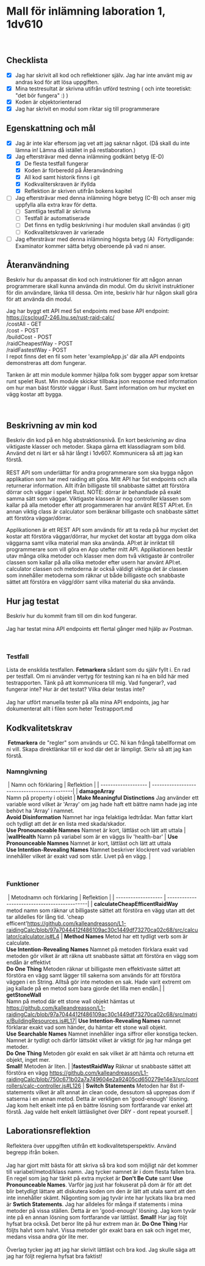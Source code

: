 # Mall för inlämning laboration 1, 1dv610
​
## Checklista
  - [x] Jag har skrivit all kod och reflektioner själv. Jag har inte använt mig av andras kod för att lösa uppgiften.
  - [x] Mina testresultat är skrivna utifrån utförd testning ( och inte teoretiskt: "det bör fungera" :) )
  - [x] Koden är objektorienterad
  - [x] Jag har skrivit en modul som riktar sig till programmerare
​
## Egenskattning och mål
  - [x] Jag är inte klar eftersom jag vet att jag saknar något. (Då skall du inte lämna in! Lämna då istället in på restlaboration.)
  - [x] Jag eftersträvar med denna inlämning godkänt betyg (E-D)
    - [x] De flesta testfall fungerar
    - [x] Koden är förberedd på Återanvändning
    - [x] All kod samt historik finns i git 
    - [x] Kodkvaliterskraven är ifyllda
    - [x] Reflektion är skriven utifrån bokens kapitel 
  - [ ] Jag eftersträvar med denna inlämning högre betyg (C-B) och anser mig uppfylla alla extra krav för detta. 
    - [ ] Samtliga testfall är skrivna    
    - [ ] Testfall är automatiserade
    - [ ] Det finns en tydlig beskrivning i hur modulen skall användas (i git)
    - [ ] Kodkvalitetskraven är varierade 
  - [ ] Jag eftersträvar med denna inlämning högsta betyg (A) 
​
Förtydligande: Examinator kommer sätta betyg oberoende på vad ni anser. 
​
## Återanvändning
Beskriv hur du anpassat din kod och instruktioner för att någon annan programmerare skall kunna använda din modul. Om du skrivit instruktioner för din användare, länka till dessa. Om inte, beskriv här hur någon skall göra för att använda din modul.

Jag har byggt ett API med 5st endpoints med base API endpoint: https://cscloud7-246.lnu.se/rust-raid-calc/ <br>
/costAll - GET<br>
/cost - POST<br>
/buildCost - POST<br>
/raidCheapestWay - POST<br>
/raidFastestWay - POST<br>
I repot finns det en fil som heter 'exampleApp.js' där alla API endpoints demonstreras att dom fungerar.<br>

Tanken är att min module kommer hjälpa folk som bygger appar som kretsar runt spelet Rust. Min module skickar tillbaka json response med information om hur man bäst förstör väggar i Rust. Samt information om hur mycket en vägg kostar att bygga. 

​
## Beskrivning av min kod
Beskriv din kod på en hög abstraktionsnivå. En kort beskrivning av dina viktigaste klasser och metoder. Skapa gärna ett klassdiagram som bild. Använd det ni lärt er så här långt i 1dv607. Kommunicera så att jag kan förstå.<br>
<br>
REST API som underlättar för andra programmerare som ska bygga någon applikation som har med raiding att göra. Mitt API har 5st endpoints och alla returnerar information. Allt ifrån billigaste till snabbaste sättet att förstöra dörrar och väggar i spelet Rust. NOTE: dörrar är behandlade på exakt samma sätt som väggar. Viktigaste klassen är nog controller klassen som kallar på alla metoder efter att progammeraren har använt REST API:et. En annan viktig class är calculator som beräknar billigaste och snabbaste sättet att förstöra väggar/dörrar.

Applikationen är ett REST API som används för att ta reda på hur mycket det kostar att förstöra väggar/dörrar, hur mycket det kostar att bygga dom olika väggarna samt vilka material man ska använda. API:et är inriktat till programmerare som vill göra en App utefter mitt API. Applikationen består utav många olika metoder och klasser men dom två viktigaste är controller classen som kallar på alla olika metoder efter usern har använt API:et. calculator classen och metoderna är också väldigt viktiga det är classen som innehåller metoderna som räknar ut både billigaste och snabbaste sättet att förstöra en vägg/dörr samt vilka material du ska använda. 
​
## Hur jag testat
Beskriv hur du kommit fram till om din kod fungerar.<br>
<br>
Jag har testat mina API endpoints ett flertal gånger med hjälp av Postman.

​
### Testfall
Lista de enskilda testfallen. **Fetmarkera** sådant som du själv fyllt i. En rad per testfall. Om ni använder vertyg för testning kan ni ha en bild här med testrapporten. Tänk på att kommunicera till mig. Vad fungerar?, vad fungerar inte? Hur är det testat? Vilka delar testas inte? <br>
​<br>
Jag har utfört manuella tester på alla mina API endpoints, jag har dokumenterat allt i filen som heter Testrapport.md
​
​
## Kodkvalitetskrav
​
**Fetmarkera** de "regler" som används ur CC. Ni kan frångå tabellformat om ni vill. Skapa direktlänkar till er kod där det är lämpligt. Skriv så att jag kan förstå.
​
### Namngivning
​
| Namn och förklaring  | Reflektion                                   |
| -------------------  | ---------------------------------------------|
| **damageArray**<br> Namn på property i objekt | **Make Meaningful Distinctions** Jag använder ett variable word vilket är 'Array' om jag hade haft ett bättre namn hade jag inte behövt ha 'Array' i namnet.<br> **Avoid Disinformation** Namnet har inga felaktiga ledtrådar. Man fattar klart och tydligt att det är en lista med skada/skador.<br> **Use Pronounceable Namnes** Namnet är kort, lättläst och lätt att uttala |
|**wallHealth** Namn på variabel som är en väggs liv 'health-bar'             | **Use Pronounceable Namnes** Namnet är kort, lättläst och lätt att uttala <br> **Use Intention-Revealing Names** Namnet beskriver klockrent vad variablen innehåller vilket är exakt vad som står. Livet på en vägg.   |

​
### Funktioner
​
| Metodnamn och förklaring  | Reflektion                                   |
| -------------------  | ---------------------------------------------|
| **calculateCheapEfficentRaidWay** <br> metod namn som räknar ut billigaste sättet att förstöra en vägg utan att det tar alldelles för lång tid. 'cheap efficent'https://github.com/kalleandreasson/L1-raidingCalc/blob/97a7044412f486109ac30c1449df73270ca02c68/src/calculator/calculator.js#L4                     |  **Method Names** Metod har ett tydligt verb som är calculate. <br> **Use Intention-Revealing Names** Namnet på metoden förklara exakt vad metoden gör vilket är att räkna utt snabbaste sättat att förstöra en vägg som endån är effektivt<br> **Do One Thing** Metoden räknar ut billigaste men effektivaste sättet att förstöra en vägg samt lägger till sakerna som används för att förstöra väggen i en String. Alltså gör inte metoden en sak. Hade varit extremt om jag kallade på en metod som bara gjorde det lilla men endån.|
| **getStoneWall**<br> Namn på metod där ett stone wall objekt hämtas ut https://github.com/kalleandreasson/L1-raidingCalc/blob/97a7044412f486109ac30c1449df73270ca02c68/src/matrix/BuildingResources.js#L17|  **Use Intention-Revealing Names** namnet förklarar exakt vad som händer, du hämtar ett stone wall objekt.<br> **Use Searchable Names** Namnet innehåller inga siffror eller konstiga tecken. Namnet är tydligt och därför lättsökt vilket är viktigt för jag har många get metoder.<br> **Do One Thing** Metoden gör exakt en sak vilket är att hämta och returna ett objekt, inget mer. <br> **Small!** Metoden är liten.                                             |
|**fastestRaidWay** Räknar ut snabbaste sättet att förstöra en vägg https://github.com/kalleandreasson/L1-raidingCalc/blob/750c671b02a7a749604e2a92405cd650279e14e3/src/controllers/calc-controller.js#L126 |  **Switch Statements** Metoden har 8st if-statements vilket är allt annat än clean code, dessutom så upprepas dom if satserna i en annan metod. Detta är verkligen en 'good-enough' lösning. Jag kom helt enkelt inte på en bättre lösning som fortfarande var enkel att förstå. Jag valde helt enkelt lättläslighet över DRY - dont repeat yourself.                  |
​
## Laborationsreflektion
Reflektera över uppgiften utifrån ett kodkvalitetsperspektiv. Använd begrepp ifrån boken. <br>
<br>
Jag har gjort mitt bästa för att skriva så bra kod som möjligt när det kommer till variabel/metod/klass namn. Jag tycker namnet är i dom flesta fallen bra. En regel som jag har tänkt på extra mycket är **Don't Be Cute** samt **Use Pronounceable Names**. Varför jag just har fokuserat på dom är för att det blir betydligt lättare att diskutera koden om den är lätt att utala samt att den inte innehåller skämt. Någonting som jag tyvär inte har lyckats lika bra med är **Swtich Statements**. Jag har alldeles för många if statements i mina metoder på vissa ställen. Detta är en 'good-enough' lösning. Jag kom tyvär inte på en annan lösning som fortfarande var lättläst. **Small!** Har jag följt hyfsat bra också. Det beror lite på hur extrem man är. **Do One Thing** Har följts halvt som halvt. Vissa metoder gör exakt bara en sak och inget mer, medans vissa andra gör lite mer. <br>
<br>
Överlag tycker jag att jag har skrivit lättläst och bra kod. Jag skulle säga att jag har följt reglerna hyfsat bra faktist!
